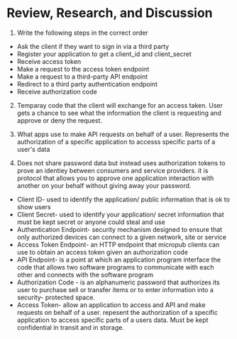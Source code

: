 # Review, Research, and Discussion

1. Write the following steps in the correct order

- Ask the client if they want to sign in via a third party
- Register your application to get a client_id and client_secret
- Receive access token
- Make a request to the access token endpoint
- Make a request to a third-party API endpoint
- Redirect to a third party authentication endpoint
- Receive authorization code

2. Temparay code that the client will exchange for an access taken. User gets a chance to see what the information the client is requesting and approve or deny the request.

3. What apps use to make API requests on behalf of a user. Represents the authorization of a specific application to accesss specific parts of a user's data

4. Does not share password data but instead uses authorization tokens to prove an identiey between consumers and service providers. it is protocol that allows you to approve one application interaction with another on your behalf without giving away your password.

- Client ID- used to identify the application/ public information that is ok to show users
- Client Secret- used to identify your application/ secret information that must be kept secret or anyone could steal and use
- Authentication Endpoint- security mechanism designed to ensure that only authorized devices can connect to a given network, site or service
- Access Token Endpoint- an HTTP endpoint that micropub clients can use to obtain an access token given an authorization code
- API Endpoint- is a point at which an application program interface the code that allows two software programs to communicate with each other and connects with the software program
- Authorization Code - is an alphanumeric password that authorizes its user to purchase sell or transfer items or to enter information into a security- protected space.
- Access Token- allow an application to access and API and make requests on behalf of a user. repesent the authorization of a specific application to access specific parts of a users data. Must be kept confidential in transit and in storage.